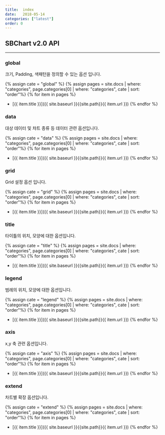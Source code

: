 ```yaml
---
title:  index
date:   2018-05-14
categories: ["latest"]
order: 0
---
```


## SBChart v2.0 API
---

### global

크기, Padding, 색패턴을 정의할 수 있는 옵션 입니다.

{% assign cate = "global" %}
{% assign pages = site.docs | where: "categories", page.categories[0] | where: "categories", cate | sort: "order"%}
{% for item in pages %}
* [{{ item.title }}]({{ site.baseurl }}{{site.path}}{{ item.url }})
{% endfor %}


### data

대상 데이터 및 챠트 종류 등 데이터 관련 옵션입니다.

{% assign cate = "data" %}
{% assign pages = site.docs | where: "categories", page.categories[0] | where: "categories", cate | sort: "order"%}
{% for item in pages %}
* [{{ item.title }}]({{ site.baseurl }}{{site.path}}{{ item.url }})
{% endfor %}


### grid

Grid 설정 옵션 입니다.

{% assign cate = "grid" %}
{% assign pages = site.docs | where: "categories", page.categories[0] | where: "categories", cate | sort: "order"%}
{% for item in pages %}
* [{{ item.title }}]({{ site.baseurl }}{{site.path}}{{ item.url }})
{% endfor %}


### title

타이틀의 위치, 모양에 대한 옵션입니다.

{% assign cate = "title" %}
{% assign pages = site.docs | where: "categories", page.categories[0] | where: "categories", cate | sort: "order"%}
{% for item in pages %}
* [{{ item.title }}]({{ site.baseurl }}{{site.path}}{{ item.url }})
{% endfor %}


### legend

범례의 위치, 모양에 대한  옵션입니다.

{% assign cate = "legend" %}
{% assign pages = site.docs | where: "categories", page.categories[0] | where: "categories", cate | sort: "order"%}
{% for item in pages %}
* [{{ item.title }}]({{ site.baseurl }}{{site.path}}{{ item.url }})
{% endfor %}


### axis

x,y 축 관련 옵션입니다.

{% assign cate = "axis" %}
{% assign pages = site.docs | where: "categories", page.categories[0] | where: "categories", cate | sort: "order"%}
{% for item in pages %}
* [{{ item.title }}]({{ site.baseurl }}{{site.path}}{{ item.url }})
{% endfor %}

### extend

차트별 확장 옵션입니다.

{% assign cate = "extend" %}
{% assign pages = site.docs | where: "categories", page.categories[0] | where: "categories", cate | sort: "order"%}
{% for item in pages %}
* [{{ item.title }}]({{ site.baseurl }}{{site.path}}{{ item.url }})
{% endfor %}
